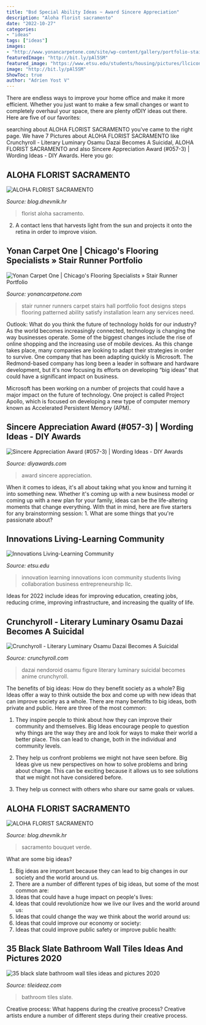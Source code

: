 ```yaml
---
title: "Bsd Special Ability Ideas ~ Award Sincere Appreciation"
description: "Aloha florist sacramento"
date: "2022-10-27"
categories:
- "ideas"
tags: ["ideas"]
images:
- "http://www.yonancarpetone.com/site/wp-content/gallery/portfolio-stair-runners/CustomStairRunnerInstallation3.JPG"
featuredImage: "http://bit.ly/pAl5SM"
featured_image: "https://www.etsu.edu/students/housing/pictures/llcicon-innovation.png"
image: "http://bit.ly/pAl5SM"
ShowToc: true
author: "Adrien Yost V"
---
```



There are endless ways to improve your home office and make it more efficient. Whether you just want to make a few small changes or want to completely overhaul your space, there are plenty ofDIY ideas out there. Here are five of our favorites: 

	

		
searching about ALOHA FLORIST SACRAMENTO you've came to the right page. We have 7 Pictures about ALOHA FLORIST SACRAMENTO like Crunchyroll - Literary Luminary Osamu Dazai Becomes A Suicidal, ALOHA FLORIST SACRAMENTO and also Sincere Appreciation Award (#057-3) | Wording Ideas - DIY Awards. Here you go:
		
    
## ALOHA FLORIST SACRAMENTO

<img loading=lazy src="http://bit.ly/pcAu5a" onerror="this.onerror=null;this.src='https://tse2.mm.bing.net/th?id=OIP.EzBhebizNEl-U1fLw8aUOQAAAA&amp;pid=15.1';" alt="ALOHA FLORIST SACRAMENTO">

_Source: blog.dnevnik.hr_

>florist aloha sacramento. 

	

2. A contact lens that harvests light from the sun and projects it onto the retina in order to improve vision.

    
## Yonan Carpet One | Chicago&#039;s Flooring Specialists » Stair Runner Portfolio

<img loading=lazy src="http://www.yonancarpetone.com/site/wp-content/gallery/portfolio-stair-runners/CustomStairRunnerInstallation3.JPG" onerror="this.onerror=null;this.src='https://tse2.mm.bing.net/th?id=OIP.qU6RZA6ZvO7FQlJfJUEe5gHaJ4&amp;pid=15.1';" alt="Yonan Carpet One | Chicago&#039;s Flooring Specialists » Stair Runner Portfolio">

_Source: yonancarpetone.com_

>stair runner runners carpet stairs hall portfolio foot designs steps flooring patterned ability satisfy installation learn any services need. 

	

Outlook: What do you think the future of technology holds for our industry?
As the world becomes increasingly connected, technology is changing the way businesses operate. Some of the biggest changes include the rise of online shopping and the increasing use of mobile devices. As this change takes place, many companies are looking to adapt their strategies in order to survive. 
One company that has been adapting quickly is Microsoft. The Redmond-based company has long been a leader in software and hardware development, but it's now focusing its efforts on developing “big ideas” that could have a significant impact on business. 

Microsoft has been working on a number of projects that could have a major impact on the future of technology. One project is called Project Apollo, which is focused on developing a new type of computer memory known as Accelerated Persistent Memory (APM).

    
## Sincere Appreciation Award (#057-3) | Wording Ideas - DIY Awards

<img loading=lazy src="https://www.diyawards.com/images/products/themes/google_ad.white/57-sample-detail-wave-thank-you-award-740.jpg" onerror="this.onerror=null;this.src='https://tse1.mm.bing.net/th?id=OIP.JfNyn9sjStn2IgefUwHdggHaHa&amp;pid=15.1';" alt="Sincere Appreciation Award (#057-3) | Wording Ideas - DIY Awards">

_Source: diyawards.com_

>award sincere appreciation. 

	

When it comes to ideas, it's all about taking what you know and turning it into something new. Whether it's coming up with a new business model or coming up with a new plan for your family, ideas can be the life-altering moments that change everything. With that in mind, here are five starters for any brainstorming session: 1. What are some things that you're passionate about?

    
## Innovations Living-Learning Community

<img loading=lazy src="https://www.etsu.edu/students/housing/pictures/llcicon-innovation.png" onerror="this.onerror=null;this.src='https://tse2.mm.bing.net/th?id=OIP.h_IcqjJ7zpj3RInU5XKiNAHaHa&amp;pid=15.1';" alt="Innovations Living-Learning Community">

_Source: etsu.edu_

>innovation learning innovations icon community students living collaboration business entrepreneurship llc. 

	

Ideas for 2022 include ideas for improving education, creating jobs, reducing crime, improving infrastructure, and increasing the quality of life.

    
## Crunchyroll - Literary Luminary Osamu Dazai Becomes A Suicidal

<img loading=lazy src="http://img1.ak.crunchyroll.com/i/spire3/9393728e0bbd138c847b4589758e4a4a1469533258_full.jpg" onerror="this.onerror=null;this.src='https://tse1.mm.bing.net/th?id=OIP.Yb_s6NsG8mZf73WQt7B7QQHaKx&amp;pid=15.1';" alt="Crunchyroll - Literary Luminary Osamu Dazai Becomes A Suicidal">

_Source: crunchyroll.com_

>dazai nendoroid osamu figure literary luminary suicidal becomes anime crunchyroll. 

	

The benefits of big ideas: How do they benefit society as a whole?
Big Ideas offer a way to think outside the box and come up with new ideas that can improve society as a whole. There are many benefits to big ideas, both private and public. Here are three of the most common: 
1) They inspire people to think about how they can improve their community and themselves. Big Ideas encourage people to question why things are the way they are and look for ways to make their world a better place. This can lead to change, both in the individual and community levels.

2) They help us confront problems we might not have seen before. Big Ideas give us new perspectives on how to solve problems and bring about change. This can be exciting because it allows us to see solutions that we might not have considered before.

3) They help us connect with others who share our same goals or values.

    
## ALOHA FLORIST SACRAMENTO

<img loading=lazy src="http://bit.ly/pAl5SM" onerror="this.onerror=null;this.src='https://tse2.mm.bing.net/th?id=OIP.lycazRfQW6FxEP2T95zNpQHaE8&amp;pid=15.1';" alt="ALOHA FLORIST SACRAMENTO">

_Source: blog.dnevnik.hr_

>sacramento bouquet verde. 

	

What are some big ideas?
1. Big ideas are important because they can lead to big changes in our society and the world around us.
2. There are a number of different types of big ideas, but some of the most common are: 
3. Ideas that could have a huge impact on people's lives: 
4. Ideas that could revolutionize how we live our lives and the world around us: 
5. Ideas that could change the way we think about the world around us: 
6. Ideas that could improve our economy or society: 
7. Ideas that could improve public safety or improve public health: 


    
## 35 Black Slate Bathroom Wall Tiles Ideas And Pictures 2020

<img loading=lazy src="https://www.tileideaz.com/wp-content/uploads/2015/01/black_slate_bathroom_wall_tiles_23.jpg" onerror="this.onerror=null;this.src='https://tse2.mm.bing.net/th?id=OIP.4ziJLmwOz-9pAmjl99pZDwHaJ3&amp;pid=15.1';" alt="35 black slate bathroom wall tiles ideas and pictures 2020">

_Source: tileideaz.com_

>bathroom tiles slate. 

	

Creative process: What happens during the creative process?
Creative artists endure a number of different steps during their creative process.

